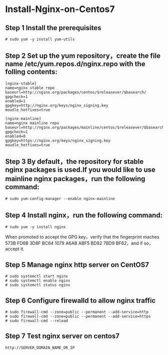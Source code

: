 # Install-Nginx-on-Centos7
## Step 1 Install the prerequisites
```
# sudo yum -y install yum-utils
```
## Step 2 Set up the yum repository，create the file name /etc/yum.repos.d/nginx.repo with the folling contents:
```
[nginx-stable]
name=nginx stable repo
baseurl=http://nginx.org/packages/centos/$releasever/$basearch/
gpgcheck=1
enabled=1
gpgkey=http://nginx.org/keys/nginx_signing.key
moudle_hotfixes=true

[nginx-mainline]
name=nginx mainline repo
baseurl=http://nginx.org/packages/mainline/centos/$releasever/$basearch/
gpgcheck=1
enabled=0
gpgkey=https://nginx.org/keys/nginx_signing.key
moudle_hotfixes=true
```
## Step 3 By default，the repository for stable nginx packages is used.If you would like to use mainline nginx packages，run the following command:
```
# sudo yum-config-manager --enable nginx-mainline
```
## Step 4 Install nginx，run the following command:
```
# sudo yum -y install nginx
```
When promoted to accept the GPG key，verify that the fingerprint maches 573B FD6B 3D8F BC64 1079 A6AB ABF5 BD82 7BD9 BF62，and if so，accept it.
## Step 5 Manage nginx http server on CentOS7
```
# sudo systemctl start nginx
# sudo systemctl enable nginx
# sudo systemctl status nginx
```
## Step 6 Configure firewalld to allow nginx traffic
```
# sudo firewall-cmd --zone=public --permanent --add-service=http
# sudo firewall-cmd --zone=public --permanent --add-service=https
# sudo firewall-cmd --reload
```
## Step 7 Test nginx server on centos7
```
http://SERVER_DOMAIN_NAME_OR_IP 
```
